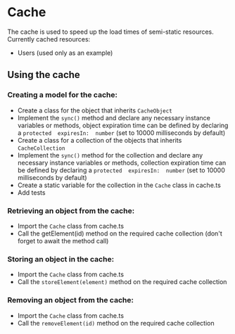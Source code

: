 # Cache
The cache is used to speed up the load times of semi-static resources.
Currently cached resources:
 - Users (used only as an example)
  
## Using the cache
 ### Creating a model for the cache:
 - Create a class for the object that inherits `CacheObject`
 - Implement the `sync()` method and declare any necessary instance variables or methods, object expiration time can be defined by declaring a `protected  expiresIn:  number` (set to 10000 milliseconds by default)
 - Create a class for a collection of the objects that inherits `CacheCollection`
 - Implement the `sync()` method for the collection and declare any necessary instance variables or methods, collection expiration time can be defined by declaring a `protected  expiresIn:  number` (set to 10000 milliseconds by default)
 - Create a static variable for the collection in the `Cache` class in cache.ts
 - Add tests

### Retrieving an object from the cache:
 - Import the `Cache` class from cache.ts
 - Call the getElement(id) method on the required cache collection (don't forget to await the method call)

### Storing an object in the cache:
 - Import the `Cache` class from cache.ts
 - Call the `storeElement(element)` method on the required cache collection

### Removing an object from the cache:
 - Import the `Cache` class from cache.ts
 - Call the `removeElement(id)` method on the required cache collection